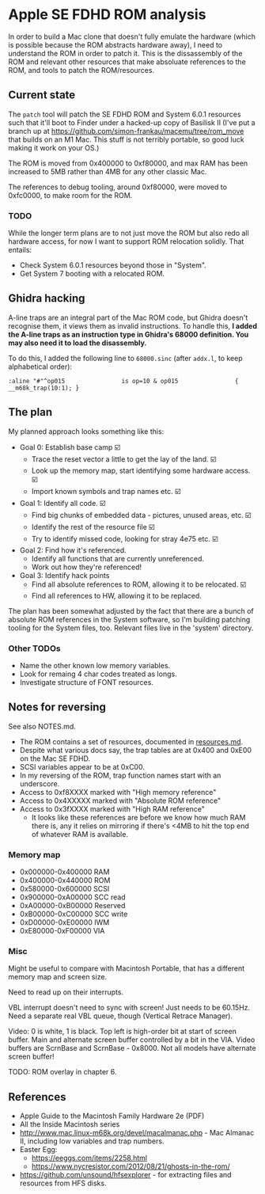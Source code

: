 # Apple SE FDHD ROM analysis

In order to build a Mac clone that doesn't fully emulate the hardware
(which is possible because the ROM abstracts hardware away), I need to
understand the ROM in order to patch it. This is the dissassembly of
the ROM and relevant other resources that make absoluate references to
the ROM, and tools to patch the ROM/resources.

## Current state

The `patch` tool will patch the SE FDHD ROM and System 6.0.1 resources
such that it'll boot to Finder under a hacked-up copy of Basilisk II
(I've put a branch up at
https://github.com/simon-frankau/macemu/tree/rom_move that builds on
an M1 Mac. This stuff is not terribly portable, so good luck making it
work on your OS.)

The ROM is moved from 0x400000 to 0xf80000, and max RAM has been
increased to 5MB rather than 4MB for any other classic Mac.

The references to debug tooling, around 0xf80000, were moved to
0xfc0000, to make room for the ROM.

### TODO

While the longer term plans are to not just move the ROM but also redo
all hardware access, for now I want to support ROM relocation
solidly. That entails:

 * Check System 6.0.1 resources beyond those in "System".
 * Get System 7 booting with a relocated ROM.

## Ghidra hacking

A-line traps are an integral part of the Mac ROM code, but Ghidra
doesn't recognise them, it views them as invalid instructions. To
handle this, **I added the A-line traps as an instruction type in
Ghidra's 68000 definition. You may also need it to load the
disassembly.**

To do this, I added the following line to `68000.sinc` (after
`addx.l`, to keep alphabetical order):

```
:aline "#"^op015                is op=10 & op015                { __m68k_trap(10:1); }
```

## The plan

My planned approach looks something like this:

 * Goal 0: Establish base camp ☑️
   * Trace the reset vector a little to get the lay of the land. ☑️
   * Look up the memory map, start identifying some hardware access. ☑️
   * Import known symbols and trap names etc. ☑️
 * Goal 1: Identify all code. ☑️
   * Find big chunks of embedded data - pictures, unused areas, etc. ☑️
   * Identify the rest of the resource file ☑️
   * Try to identify missed code, looking for stray 4e75 etc. ☑️
 * Goal 2: Find how it's referenced.
   * Identify all functions that are currently unreferenced.
   * Work out how they're referenced!
 * Goal 3: Identify hack points
   * Find all absolute references to ROM, allowing it to be relocated. ☑️
   * Find all references to HW, allowing it to be replaced.

The plan has been somewhat adjusted by the fact that there are a bunch
of absolute ROM references in the System software, so I'm building
patching tooling for the System files, too. Relevant files live in the
'system' directory.

### Other TODOs

 * Name the other known low memory variables.
 * Look for remaing 4 char codes treated as longs.
 * Investigate structure of FONT resources.

## Notes for reversing

See also NOTES.md.

 * The ROM contains a set of resources, documented in
   [resources.md](./resources.md).
 * Despite what various docs say, the trap tables are at 0x400 and
   0xE00 on the Mac SE FDHD.
 * SCSI variables appear to be at 0xC00.
 * In my reversing of the ROM, trap function names start with an
   underscore.
 * Access to 0xf8XXXX marked with "High memory reference"
 * Access to 0x4XXXXX marked with "Absolute ROM reference"
 * Access to 0x3fXXXX marked with "High RAM reference"
   * It looks like these references are before we know how much RAM
     there is, any it relies on mirroring if there's <4MB to hit the
     top end of whatever RAM is available.

### Memory map

 * 0x000000-0x400000 RAM
 * 0x400000-0x440000 ROM
 * 0x580000-0x600000 SCSI
 * 0x900000-0xA00000 SCC read
 * 0xA00000-0xB00000 Reserved
 * 0xB00000-0xC00000 SCC write
 * 0xD00000-0xE00000 IWM
 * 0xE80000-0xF00000 VIA

### Misc

Might be useful to compare with Macintosh Portable, that has a
different memory map and screen size.

Need to read up on their interrupts.

VBL interrupt doesn't need to sync with screen! Just needs to be
60.15Hz. Need a separate real VBL queue, though (Vertical Retrace
Manager).

Video: 0 is white, 1 is black. Top left is high-order bit at start of
screen buffer. Main and alternate screen buffer controlled by a bit in
the VIA. Video buffers are ScrnBase and ScrnBase - 0x8000. Not all
models have alternate screen buffer!

TODO: ROM overlay in chapter 6.

## References

 * Apple Guide to the Macintosh Family Hardware 2e (PDF)
 * All the Inside Macintosh series
 * http://www.mac.linux-m68k.org/devel/macalmanac.php - Mac Almanac
   II, including low variables and trap numbers.
 * Easter Egg:
   * https://eeggs.com/items/2258.html
   * https://www.nycresistor.com/2012/08/21/ghosts-in-the-rom/
 * https://github.com/unsound/hfsexplorer - for extracting files and
   resources from HFS disks.
